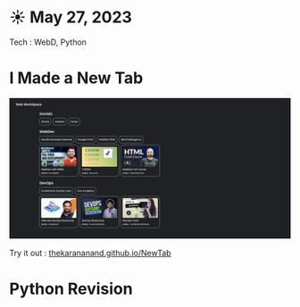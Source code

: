# ☀️ May 27, 2023 
Tech : WebD, Python

# I Made a New Tab

![Screenshot.png](Screenshot.png)

Try it out : [thekarananand.github.io/NewTab](https://thekarananand.github.io/NewTab/)

# Python Revision


